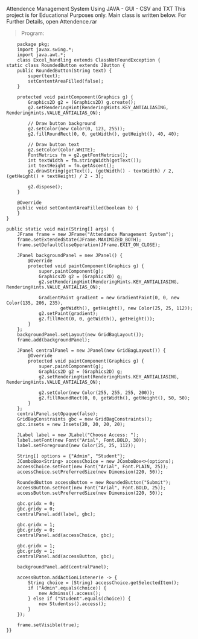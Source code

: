 Attendence Management System 
Using JAVA - GUI - CSV and TXT
This project is for Educational Purposes only.
Main class is written below. For Further Details, open Attendence.rar

> Program:

        package pkg;
        import javax.swing.*;
        import java.awt.*;
        class Excel_handling extends ClassNotFoundException {
	static class RoundedButton extends JButton {                                                
        public RoundedButton(String text) {
            super(text);
            setContentAreaFilled(false);
        }        
	
        protected void paintComponent(Graphics g) {
            Graphics2D g2 = (Graphics2D) g.create();
            g2.setRenderingHint(RenderingHints.KEY_ANTIALIASING, RenderingHints.VALUE_ANTIALIAS_ON);

            // Draw button background
            g2.setColor(new Color(0, 123, 255));
            g2.fillRoundRect(0, 0, getWidth(), getHeight(), 40, 40);

            // Draw button text
            g2.setColor(Color.WHITE);
            FontMetrics fm = g2.getFontMetrics();
            int textWidth = fm.stringWidth(getText());
            int textHeight = fm.getAscent();
            g2.drawString(getText(), (getWidth() - textWidth) / 2, (getHeight() + textHeight) / 2 - 3);

            g2.dispose();
        }

        @Override
        public void setContentAreaFilled(boolean b) {
        }
    }

	public static void main(String[] args) {
        JFrame frame = new JFrame("Attendance Management System");
        frame.setExtendedState(JFrame.MAXIMIZED_BOTH);
        frame.setDefaultCloseOperation(JFrame.EXIT_ON_CLOSE);

        JPanel backgroundPanel = new JPanel() {
            @Override
            protected void paintComponent(Graphics g) {
                super.paintComponent(g);
                Graphics2D g2 = (Graphics2D) g;
                g2.setRenderingHint(RenderingHints.KEY_ANTIALIASING, RenderingHints.VALUE_ANTIALIAS_ON);

                GradientPaint gradient = new GradientPaint(0, 0, new Color(135, 206, 235),
                        getWidth(), getHeight(), new Color(25, 25, 112));
                g2.setPaint(gradient);
                g2.fillRect(0, 0, getWidth(), getHeight());
            }
        };
        backgroundPanel.setLayout(new GridBagLayout());
        frame.add(backgroundPanel);

        JPanel centralPanel = new JPanel(new GridBagLayout()) {
            @Override
            protected void paintComponent(Graphics g) {
                super.paintComponent(g);
                Graphics2D g2 = (Graphics2D) g;
                g2.setRenderingHint(RenderingHints.KEY_ANTIALIASING, RenderingHints.VALUE_ANTIALIAS_ON);

                g2.setColor(new Color(255, 255, 255, 200));
                g2.fillRoundRect(0, 0, getWidth(), getHeight(), 50, 50);
            }
        };
        centralPanel.setOpaque(false); 
        GridBagConstraints gbc = new GridBagConstraints();
        gbc.insets = new Insets(20, 20, 20, 20);

        JLabel label = new JLabel("Choose Access: ");
        label.setFont(new Font("Arial", Font.BOLD, 30));
        label.setForeground(new Color(25, 25, 112));

        String[] options = {"Admin", "Student"};
        JComboBox<String> accessChoice = new JComboBox<>(options);
        accessChoice.setFont(new Font("Arial", Font.PLAIN, 25));
        accessChoice.setPreferredSize(new Dimension(220, 50));

        RoundedButton accessButton = new RoundedButton("Submit");
        accessButton.setFont(new Font("Arial", Font.BOLD, 25));
        accessButton.setPreferredSize(new Dimension(220, 50));

        gbc.gridx = 0;
        gbc.gridy = 0;
        centralPanel.add(label, gbc);

        gbc.gridx = 1;
        gbc.gridy = 0;
        centralPanel.add(accessChoice, gbc);

        gbc.gridx = 1;
        gbc.gridy = 1;
        centralPanel.add(accessButton, gbc);

        backgroundPanel.add(centralPanel);

        accessButton.addActionListener(e -> {
            String choice = (String) accessChoice.getSelectedItem();
            if ("Admin".equals(choice)) {
                new Adminss().access();
            } else if ("Student".equals(choice)) {
                new Studentss().access();
            }
        });

        frame.setVisible(true);
    }}
